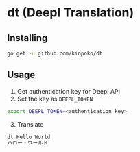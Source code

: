# dt (Deepl Translation)

## Installing

```bash
go get -u github.com/kinpoko/dt
```

## Usage

1. Get authentication key for Deepl API
2. Set the key as `DEEPL_TOKEN`

```bash
export DEEPL_TOKEN=<authentication key>
```

3. Translate

```bash
dt Hello World
ハロー・ワールド
```
